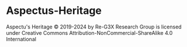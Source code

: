 # Aspectus-Heritage

Aspectu's Heritage © 2019-2024 by Re-G3X Research Group is licensed under Creative Commons Attribution-NonCommercial-ShareAlike 4.0 International 
